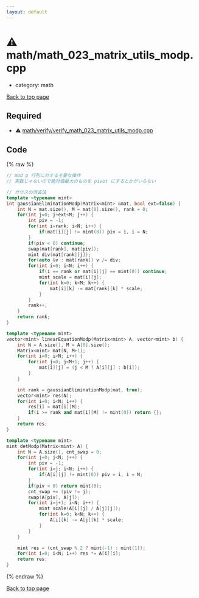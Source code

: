 ```yaml
---
layout: default
---
```


<!-- mathjax config similar to math.stackexchange -->
<script type="text/javascript" async
  src="https://cdnjs.cloudflare.com/ajax/libs/mathjax/2.7.5/MathJax.js?config=TeX-MML-AM_CHTML">
</script>
<script type="text/x-mathjax-config">
  MathJax.Hub.Config({
    TeX: { equationNumbers: { autoNumber: "AMS" }},
    tex2jax: {
      inlineMath: [ ['$','$'] ],
      processEscapes: true
    },
    "HTML-CSS": { matchFontHeight: false },
    displayAlign: "left",
    displayIndent: "2em"
  });
</script>

<script type="text/javascript" src="https://cdnjs.cloudflare.com/ajax/libs/jquery/3.4.1/jquery.min.js"></script>
<script src="https://cdn.jsdelivr.net/npm/jquery-balloon-js@1.1.2/jquery.balloon.min.js" integrity="sha256-ZEYs9VrgAeNuPvs15E39OsyOJaIkXEEt10fzxJ20+2I=" crossorigin="anonymous"></script>
<script type="text/javascript" src="../../assets/js/copy-button.js"></script>
<link rel="stylesheet" href="../../assets/css/copy-button.css" />


# :warning: math/math_023_matrix_utils_modp.cpp
* category: math


[Back to top page](../../index.html)



## Required
* :warning: [math/verify/verify_math_023_matrix_utils_modp.cpp](verify/verify_math_023_matrix_utils_modp.cpp.html)


## Code
{% raw %}
```cpp
// mod p 行列に対する主要な操作
// 実数じゃないので絶対値最大のものを pivot にするとかがいらない

// ガウスの消去法
template <typename mint>
int gaussianEliminationModp(Matrix<mint> &mat, bool ext=false) {
    int N = mat.size(), M = mat[0].size(), rank = 0;
    for(int j=0; j+ext<M; j++) {
        int piv = -1;
        for(int i=rank; i<N; i++) {
            if(mat[i][j] != mint(0)) piv = i, i = N;
        }
        if(piv < 0) continue;
        swap(mat[rank], mat[piv]);
        mint div(mat[rank][j]);
        for(auto &v : mat[rank]) v /= div;
        for(int i=0; i<N; i++) {
            if(i == rank or mat[i][j] == mint(0)) continue;
            mint scale = mat[i][j];
            for(int k=0; k<M; k++) {
                mat[i][k] -= mat[rank][k] * scale;
            }
        }
        rank++;
    }
    return rank;
}

template <typename mint>
vector<mint> linearEquationModp(Matrix<mint> A, vector<mint> b) {
    int N = A.size(), M = A[0].size();
    Matrix<mint> mat(N, M+1);
    for(int i=0; i<N; i++) {
        for(int j=0; j<M+1; j++) {
            mat[i][j] = (j < M ? A[i][j] : b[i]);
        }
    }

    int rank = gaussianEliminationModp(mat, true);
    vector<mint> res(N);
    for(int i=0; i<N; i++) {
        res[i] = mat[i][M];
        if(i >= rank and mat[i][M] != mint(0)) return {};
    }
    return res;
}

template <typename mint>
mint detModp(Matrix<mint> A) {
    int N = A.size(), cnt_swap = 0;
    for(int j=0; j<N; j++) {
        int piv = -1;
        for(int i=j; i<N; i++) {
            if(A[i][j] != mint(0)) piv = i, i = N;
        }
        if(piv < 0) return mint(0);
        cnt_swap += (piv != j);
        swap(A[piv], A[j]);
        for(int i=j+1; i<N; i++) {
            mint scale(A[i][j] / A[j][j]);
            for(int k=0; k<N; k++) {
                A[i][k] -= A[j][k] * scale;
            }
        }
    }

    mint res = (cnt_swap % 2 ? mint(-1) : mint(1));
    for(int i=0; i<N; i++) res *= A[i][i];
    return res;
}

```
{% endraw %}

[Back to top page](../../index.html)


